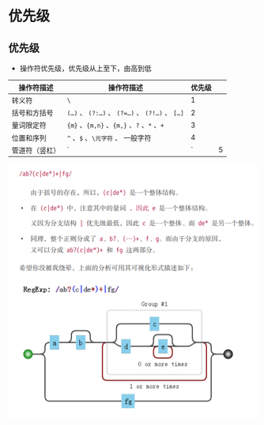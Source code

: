 # 优先级

## 优先级

  - 操作符优先级，优先级从上至下，由高到低

| 操作符描述   | 操作符描述                                       | 优先级 |   |
| ------- | ------------------------------------------- | --- | - |
| 转义符     | `\`                                         | 1   |   |
| 括号和方括号  | `(…)` 、 `(?:…)` 、 `(?=…)` 、 `(?!…)` 、 `[…]` | 2   |   |
| 量词限定符   | `{m}` 、`{m,n}` 、`{m,}` 、`?` 、`*` 、`+`       | 3   |   |
| 位置和序列   | `^` 、`$` 、`\元字符` 、 一般字符                     | 4   |   |
| 管道符（竖杠） | \`                                          | \`  | 5 |

![](image/优先级.jpg)
